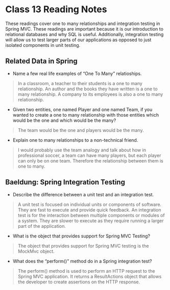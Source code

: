 # Class 13 Reading Notes

These readings cover one to many relationships and integration testing in Spring MVC.  These readings are important because it is our introduction to relational databases and why SQL is useful.  Additionally, integration testing will allow us to test larger parts of our applications as opposed to just isolated components in unit testing.

## Related Data in Spring

- Name a few real life examples of “One To Many” relatioships.

> In a classroom, a teacher to their students is a one to many relationship.  An author and the books they have written is a one to many relationship.  A company to its employees is also a one to many relationship.

- Given two entities, one named Player and one named Team, if you wanted to create a one to many relationship with those entities which would be the one and which would be the many?

> The team would be the one and players would be the many.

- Explain one to many relationships to a non-technical friend.

> I would probably use the team analogy and talk about how in professional soccer, a team can have many players, but each player can only be on one team.  Therefore the relationship between them is one to many.

## Baeldung: Spring Integration Testing

- Describe the difference between a unit test and an integration test.

> A unit test is focused on individual units or components of software.  They are fast to execute and provide quick feedback.  An integration test is for the interaction between multiple components or modules of a system.  They are slower to execute as they require running a larger part of the application.

- What is the object that provides support for Spring MVC Testing?

> The object that provides support for Spring MVC testing is the MockMvc object.

- What does the “perform()” method do in a Spring integration test?

> The perform() method is used to perform an HTTP request to the Spring MVC application.  It returns a ResultActions object that allows the developer to create assertions on the HTTP response.
